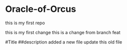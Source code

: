 # Oracle-of-Orcus
this is my first repo

this is my first change
this is a change from branch feat

#Title
##description
added a new file
update this old file
